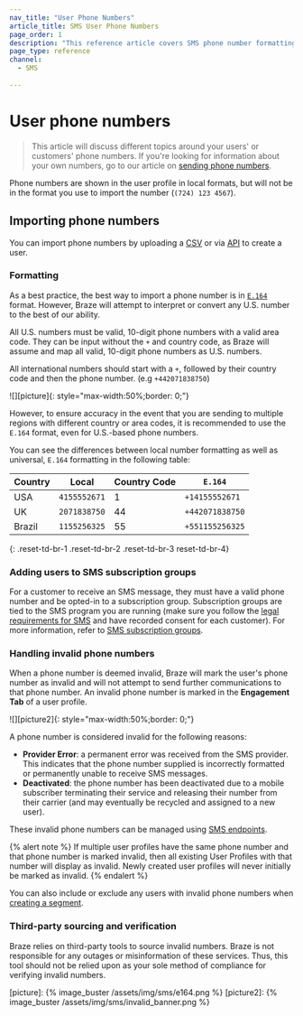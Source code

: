 ```yaml
---
nav_title: "User Phone Numbers"
article_title: SMS User Phone Numbers
page_order: 1
description: "This reference article covers SMS phone number formatting, how to importing phone numbers, as well as how to add users to SMS subscription groups."
page_type: reference
channel: 
  - SMS
  
---
```


# User phone numbers

> This article will discuss different topics around your users' or customers' phone numbers. If you're looking for information about your own numbers, go to our article on [sending phone numbers]({{site.baseurl}}/user_guide/message_building_by_channel/sms/sms_setup/short_and_long_codes/).

Phone numbers are shown in the user profile in local formats, but will not be in the format you use to import the number (`(724) 123 4567`).

## Importing phone numbers

You can import phone numbers by uploading a [CSV]({{site.baseurl}}/user_guide/data_and_analytics/user_data_collection/user_import/#csv) or via [API]({{site.baseurl}}/api/endpoints/user_data/#user-track-endpoint) to create a user.

### Formatting

As a best practice, the best way to import a phone number is in [`E.164`](https://en.wikipedia.org/wiki/e.164) format. However, Braze will attempt to interpret or convert any U.S. number to the best of our ability.

All U.S. numbers must be valid, 10-digit phone numbers with a valid area code. They can be input without the `+` and country code, as Braze will assume and map all valid, 10-digit phone numbers as U.S. numbers.

All international numbers should start with a `+`, followed by their country code and then the phone number. (e.g `+442071838750`)

![][picture]{: style="max-width:50%;border: 0;"}

However, to ensure accuracy in the event that you are sending to multiple regions with different country or area codes, it is recommended to use the `E.164` format, even for U.S.-based phone numbers.

You can see the differences between local number formatting as well as universal, `E.164` formatting in the following table:

| Country | Local | Country Code | `E.164` |
|---|---|---|---|
| USA | `4155552671` | 1 | `+14155552671` |
| UK | `2071838750` | 44 | `+442071838750` |
| Brazil | `1155256325` | 55 | `+551155256325` |
{: .reset-td-br-1 .reset-td-br-2 .reset-td-br-3 reset-td-br-4}

### Adding users to SMS subscription groups

For a customer to receive an SMS message, they must have a valid phone number and be opted-in to a subscription group. Subscription groups are tied to the SMS program you are running (make sure you follow the [legal requirements for SMS]({{site.baseurl}}/user_guide/message_building_by_channel/sms/sms_laws_and_regulations/) and have recorded consent for each customer). For more information, refer to [SMS subscription groups][1]. 

### Handling invalid phone numbers

When a phone number is deemed invalid, Braze will mark the user's phone number as invalid and will not attempt to send further communications to that phone number. An invalid phone number is marked in the **Engagement Tab** of a user profile.

![][picture2]{: style="max-width:50%;border: 0;"}

A phone number is considered invalid for the following reasons:
- **Provider Error**: a permanent error was received from the SMS provider. This indicates that the phone number supplied is incorrectly formatted or permanently unable to receive SMS messages.
- **Deactivated**: the phone number has been deactivated due to a mobile subscriber terminating their service and releasing their number from their carrier (and may eventually be recycled and assigned to a new user).

These invalid phone numbers can be managed using [SMS endpoints]({{site.baseurl}}/api/endpoints/sms/). 

{% alert note %}
If multiple user profiles have the same phone number and that phone number is marked invalid, then all existing User Profiles with that number will display as invalid. Newly created user profiles will never initially be marked as invalid.
{% endalert %}

You can also include or exclude any users with invalid phone numbers when [creating a segment][2]. 

### Third-party sourcing and verification

Braze relies on third-party tools to source invalid numbers. Braze is not responsible for any outages or misinformation of these services. Thus, this tool should not be relied upon as your sole method of compliance for verifying invalid numbers.

[1]: {{site.baseurl}}/user_guide/message_building_by_channel/sms/sms_subscription_group/
[2]: {{site.baseurl}}/user_guide/engagement_tools/segments/creating_a_segment/#step-4-add-filters-to-your-segment
[picture]: {% image_buster /assets/img/sms/e164.png %}
[picture2]: {% image_buster /assets/img/sms/invalid_banner.png %}
